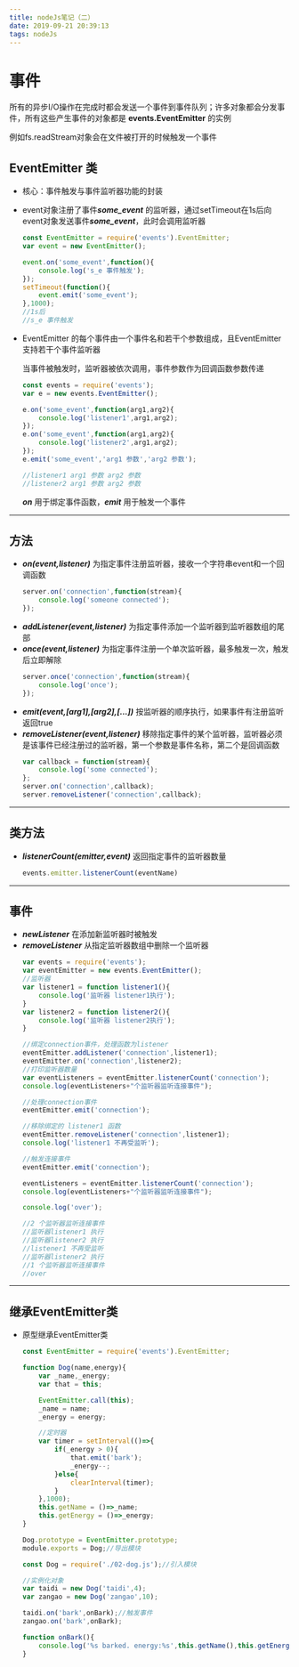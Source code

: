 ```yaml
---
title: nodeJs笔记（二）
date: 2019-09-21 20:39:13
tags: nodeJs
---
```

# 事件
所有的异步I/O操作在完成时都会发送一个事件到事件队列；许多对象都会分发事件，所有这些产生事件的对象都是 **events.EventEmitter** 的实例

例如fs.readStream对象会在文件被打开的时候触发一个事件

## EventEmitter 类
* 核心：事件触发与事件监听器功能的封装
* event对象注册了事件***some_event*** 的监听器，通过setTimeout在1s后向event对象发送事件***some_event***，此时会调用监听器
  ```javascript
  const EventEmitter = require('events').EventEmitter;
  var event = new EventEmitter();

  event.on('some_event',function(){
      console.log('s_e 事件触发');
  });
  setTimeout(function(){
      event.emit('some_event');
  },1000);
  //1s后
  //s_e 事件触发
  ```
* EventEmitter 的每个事件由一个事件名和若干个参数组成，且EventEmitter 支持若干个事件监听器
  
  当事件被触发时，监听器被依次调用，事件参数作为回调函数参数传递
  ```javascript
  const events = require('events');
  var e = new events.EventEmitter();

  e.on('some_event',function(arg1,arg2){
      console.log('listener1',arg1,arg2);
  });
  e.on('some_event',function(arg1,arg2){
      console.log('listener2',arg1,arg2);
  });
  e.emit('some_event','arg1 参数','arg2 参数');

  //listener1 arg1 参数 arg2 参数
  //listener2 arg1 参数 arg2 参数
  ```
  ***on*** 用于绑定事件函数，***emit*** 用于触发一个事件
***
## 方法
* ***on(event,listener)***
  为指定事件注册监听器，接收一个字符串event和一个回调函数
  ```javascript
  server.on('connection',function(stream){
      console.log('someone connected');
  });
  ```
* ***addListener(event,listener)***
  为指定事件添加一个监听器到监听器数组的尾部
* ***once(event,listener)***
  为指定事件注册一个单次监听器，最多触发一次，触发后立即解除
  ```javascript
  server.once('connection',function(stream){
      console.log('once');
  });
  ```
* ***emit(event,[arg1],[arg2],[...])***
  按监听器的顺序执行，如果事件有注册监听返回true
* ***removeListener(event,listener)***
  移除指定事件的某个监听器，监听器必须是该事件已经注册过的监听器，第一个参数是事件名称，第二个是回调函数
  ```javascript
  var callback = function(stream){
      console.log('some connected');
  };
  server.on('connection',callback);
  server.removeListener('connection',callback);
  ```
***
## 类方法
* ***listenerCount(emitter,event)***
  返回指定事件的监听器数量
  ```javascript
  events.emitter.listenerCount(eventName)
  ```
***
## 事件
* ***newListener***
  在添加新监听器时被触发
* ***removeListener***
  从指定监听器数组中删除一个监听器
  ```javascript
  var events = require('events');
  var eventEmitter = new events.EventEmitter();
  //监听器
  var listener1 = function listener1(){
      console.log('监听器 listener1执行');
  }
  var listener2 = function listener2(){
      console.log('监听器 listener2执行');
  }

  //绑定connection事件，处理函数为listener
  eventEmitter.addListener('connection',listener1);
  eventEmitter.on('connection',listener2);
  //打印监听器数量
  var eventListeners = eventEmitter.listenerCount('connection');
  console.log(eventListeners+"个监听器监听连接事件");

  //处理connection事件
  eventEmitter.emit('connection');

  //移除绑定的 listener1 函数
  eventEmitter.removeListener('connection',listener1);
  console.log('listener1 不再受监听');

  //触发连接事件
  eventEmitter.emit('connection');

  eventListeners = eventEmitter.listenerCount('connection');
  console.log(eventListeners+"个监听器监听连接事件");

  console.log('over');
  ```
  ```javascript
  //2 个监听器监听连接事件
  //监听器listener1 执行
  //监听器listener2 执行
  //listener1 不再受监听
  //监听器listener2 执行
  //1 个监听器监听连接事件
  //over
  ```
***
## 继承EventEmitter类
* 原型继承EventEmitter类
  ```javascript
  const EventEmitter = require('events').EventEmitter;

  function Dog(name,energy){
      var _name,_energy;
      var that = this;

      EventEmitter.call(this);
      _name = name;
      _energy = energy;

      //定时器
      var timer = setInterval(()=>{
          if(_energy > 0){
              that.emit('bark');
              _energy--;
          }else{
              clearInterval(timer);
          }
      },1000);
      this.getName = ()=>_name;
      this.getEnergy = ()=>_energy;
  }

  Dog.prototype = EventEmitter.prototype;
  module.exports = Dog;//导出模块
  ```
  ```javascript
  const Dog = require('./02-dog.js');//引入模块

  //实例化对象
  var taidi = new Dog('taidi',4);
  var zangao = new Dog('zangao',10);

  taidi.on('bark',onBark);//触发事件
  zangao.on('bark',onBark);

  function onBark(){
      console.log('%s barked. energy:%s',this.getName(),this.getEnergy());
  }
  ```